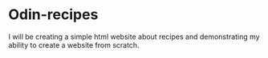 # Odin-recipes
I will be creating a simple html website about recipes and demonstrating my ability to create a website from scratch.